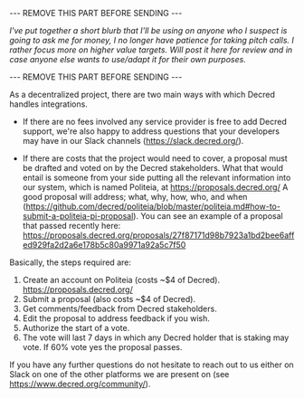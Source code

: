 --- REMOVE THIS PART BEFORE SENDING ---

_I've put together a short blurb that I'll be using on anyone who I suspect is going to ask me for money, I no longer have patience for taking pitch calls. I rather focus more on higher value targets. Will post it here for review and in case anyone else wants to use/adapt it for their own purposes._

--- REMOVE THIS PART BEFORE SENDING ---

As a decentralized project, there are two main ways with which Decred handles integrations.

* If there are no fees involved any service provider is free to add Decred support, we're also happy to address questions that your developers may have in our Slack channels (https://slack.decred.org/).

* If there are costs that the project would need to cover, a proposal must be drafted and voted on by the Decred stakeholders. What that would entail is someone from your side putting all the relevant information into our system, which is named Politeia, at https://proposals.decred.org/
A good proposal will address; what, why, how, who, and when (https://github.com/decred/politeia/blob/master/politeia.md#how-to-submit-a-politeia-pi-proposal).
You can see an example of a proposal that passed recently here: https://proposals.decred.org/proposals/27f87171d98b7923a1bd2bee6affed929fa2d2a6e178b5c80a9971a92a5c7f50

Basically, the steps required are:

1. Create an account on Politeia (costs ~$4 of Decred).
   https://proposals.decred.org/
2. Submit a proposal (also costs ~$4 of Decred).
3. Get comments/feedback from Decred stakeholders.
4. Edit the proposal to address feedback if you wish.
5. Authorize the start of a vote.
6. The vote will last 7 days in which any Decred holder that is staking may vote. If 60% vote yes the proposal passes.

If you have any further questions do not hesitate to reach out to us either on Slack on one of the other platforms we are present on (see https://www.decred.org/community/).
